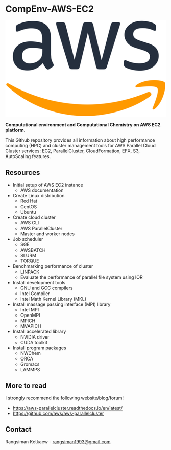 # CompEnv-AWS-EC2

![aws-logo](images/1200px-Amazon_Web_Services_Logo.svg.png)

**Computational environment and Computational Chemistry on AWS EC2 platform.**

This Github repository provides all information about high performance computing (HPC) and cluster management tools for AWS Parallel Cloud Cluster services: EC2, ParallelCluster, CloudFormation, EFX, S3, AutoScaling features.

## Resources

- Initial setup of AWS EC2 instance
  - AWS documentation
- Create Linux distribution
  - Red Hat
  - CentOS
  - Ubuntu
- Create cloud cluster
  - AWS CLI
  - AWS ParallelCluster
  - Master and worker nodes
- Job scheduler
  - SGE
  - AWSBATCH
  - SLURM
  - TORQUE
- Benchmarking performance of cluster
  - LINPACK
  - Evaluate the performance of parallel file system using IOR
- Install development tools
  - GNU and GCC compilers
  - Intel Compiler
  - Intel Math Kernel Library (MKL)
- Install massage passing interface (MPI) library
  - Intel MPI
  - OpenMPI
  - MPICH
  - MVAPICH
- Install accelerated library
  - NVIDIA driver
  - CUDA toolkit
- Install program packages
  - NWChem
  - ORCA
  - Gromacs
  - LAMMPS

## More to read

I strongly recommend the following website/blog/forum!

- https://aws-parallelcluster.readthedocs.io/en/latest/
- https://github.com/aws/aws-parallelcluster

## Contact

Rangsiman Ketkaew - rangsiman1993@gmail.com
